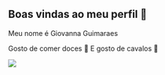 ## Boas vindas ao meu perfil 💙
Meu nome é Giovanna Guimaraes 

Gosto de comer doces 🍬
E gosto de cavalos 🐴





![](https://media1.tenor.com/m/xirOQUrigv0AAAAC/silly-horse.gif)
